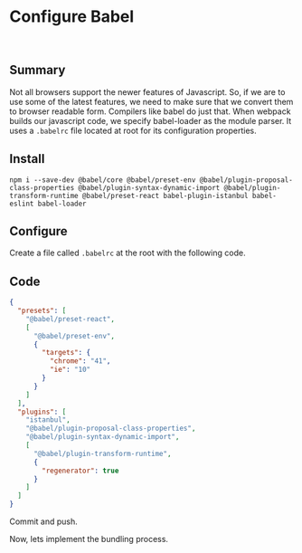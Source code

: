 # Configure Babel

&nbsp;

## Summary

Not all browsers support the newer features of Javascript. So, if we are to use
some of the latest features, we need to make sure that we convert them to
browser readable form. Compilers like babel do just that. When webpack builds
our javascript code, we specify babel-loader as the module parser. It uses a
`.babelrc` file located at root for its configuration properties.

## Install

```shell
npm i --save-dev @babel/core @babel/preset-env @babel/plugin-proposal-class-properties @babel/plugin-syntax-dynamic-import @babel/plugin-transform-runtime @babel/preset-react babel-plugin-istanbul babel-eslint babel-loader
```

## Configure

Create a file called `.babelrc` at the root with the following code.

## Code

```json
{
  "presets": [
    "@babel/preset-react",
    [
      "@babel/preset-env",
      {
        "targets": {
          "chrome": "41",
          "ie": "10"
        }
      }
    ]
  ],
  "plugins": [
    "istanbul",
    "@babel/plugin-proposal-class-properties",
    "@babel/plugin-syntax-dynamic-import",
    [
      "@babel/plugin-transform-runtime",
      {
        "regenerator": true
      }
    ]
  ]
}
```

Commit and push.

Now, lets implement the bundling process.
